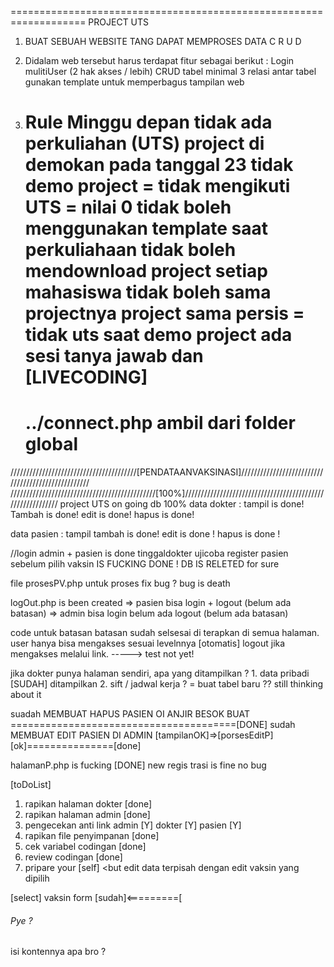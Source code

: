 ===================================================================
PROJECT UTS

1. BUAT SEBUAH WEBSITE TANG DAPAT MEMPROSES DATA
   C R U D
2. Didalam web tersebut harus terdapat fitur sebagai berikut :
   Login mulitiUser (2 hak akses / lebih)
   CRUD
   tabel minimal 3
   relasi antar tabel
   gunakan template untuk memperbagus tampilan web

3. Rule
   Minggu depan tidak ada perkuliahan (UTS)
   project di demokan pada tanggal 23
   tidak demo project = tidak mengikuti UTS = nilai 0
   tidak boleh menggunakan template saat perkuliahaan
   tidak boleh mendownload project
   setiap mahasiswa tidak boleh sama projectnya
   project sama persis = tidak uts
   saat demo project ada sesi tanya jawab dan [LIVECODING]
   ==================================================================
   ../connect.php ambil dari folder global
   ==================================================================

////////////////////////////////////////[PENDATAANVAKSINASI]///////////////////////////////////////////////////
//////////////////////////////////////////////[100%]///////////////////////////////////////////////////////////
project UTS on going
db 100%
data dokter : tampil is done!
Tambah is done!
edit is done!
hapus is done!

data pasien : tampil
tambah is done!
edit is done !
hapus is done !

//login admin + pasien is done tinggaldokter
ujicoba register pasien sebelum pilih vaksin IS FUCKING DONE !
DB IS RELETED for sure

file prosesPV.php untuk proses fix bug ? bug is death

logOut.php is been created => pasien bisa login + logout (belum ada batasan)
=> admin bisa login belum ada logout (belum ada batasan)

code untuk batasan batasan sudah selsesai di terapkan di semua halaman.
user hanya bisa mengakses sesuai levelnnya [otomatis] logout jika mengakses melalui link.
-----> test not yet!

jika dokter punya halaman sendiri, apa yang ditampilkan ? 1. data pribadi [SUDAH] ditampilkan 2. sift / jadwal kerja ? = buat tabel baru ?? still thinking about it

suadah MEMBUAT HAPUS PASIEN OI ANJIR BESOK BUAT =======================================[DONE]
sudah MEMBUAT EDIT PASIEN DI ADMIN [tampilanOK]=>[porsesEditP][ok]===============[done]

halamanP.php is fucking [DONE]
new regis trasi is fine no bug

[toDoList]
1. rapikan halaman dokter [done]
2. rapikan halaman admin [done]
3. pengecekan anti link 
   admin [Y]
   dokter [Y]
   pasien [Y]
4. rapikan file penyimpanan [done]
5. cek variabel codingan [done] 
6. review codingan [done]
7. pripare your [self]
<but edit data terpisah dengan edit vaksin yang dipilih

[select] vaksin form [sudah]<=========[

<!-- side content  -->
<div class="col-xl-4 col-lg-5">
                        <div class="card shadow mb-4">
                                <!-- Card Header - Dropdown -->
                                <div class="card-header py-3 d-flex flex-row align-items-center justify-content-between">
                                    <h6 class="m-0 font-weight-bold text-primary">Pye ?</h6>
                                </div>
                                isi kontennya apa bro ?
                            </div>
                        </div>